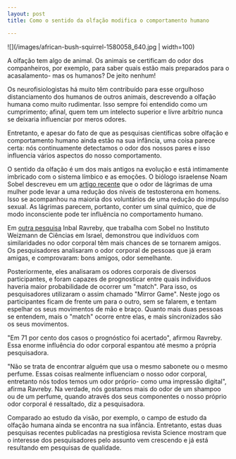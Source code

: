 ```yaml
---
layout: post
title: Como o sentido da olfação modifica o comportamento humano

---
```

![](/images/african-bush-squirrel-1580058_640.jpg | width=100)

A olfação tem algo de animal. Os animais se certificam do odor dos companheiros, por exemplo, para saber quais estão mais preparados para o acasalamento- mas os humanos? De jeito nenhum!

Os neurofisiologistas há muito têm contribuído para esse orgulhoso distanciamento dos humanos de outros animais, descrevendo a olfação humana como muito rudimentar. Isso sempre foi entendido como um cumprimento; afinal, quem tem um intelecto superior e lívre arbítrio nunca se deixaria influenciar por meros odores.
 
Entretanto, e apesar do fato de que as pesquisas científicas sobre olfação e comportamento humano ainda estão na sua infância, uma coisa parece certa: nós continuamente detectamos o odor dos nossos pares e isso influencia vários aspectos do nosso comportamento.

O sentido da olfação é um dos mais antigos na evolução e está intimamente imbricado com o sistema límbico e as emoções. O biólogo israelense Noam Sobel descreveu em um [artigo recente](https://www.science.org/doi/10.1126/science.1198331?cookieSet=1) que o odor de lágrimas de uma mulher pode levar a uma redução dos níveis de testosterona em homens. Isso se acompanhou na maioria dos voluntários de uma redução do impulso sexual. As lágrimas parecem, portanto, conter um sinal químico, que de modo inconsciente pode ter influência no comportamento humano.

Em [outra pesquisa](https://www.science.org/doi/10.1126/sciadv.abn0154) Inbal Ravreby, que trabalha com Sobel no Instituto Weizmann de Ciências em Israel, demonstrou que indivíduos com similaridades no odor corporal têm mais chances de se tornarem amigos.
Os pesquisadores analisaram o odor corporal de pessoas que já eram amigas, e comprovaram: bons amigos, odor semelhante.

Posteriormente, eles analisaram os odores corporais de diversos participantes, e foram capazes de prognosticar entre quais indivíduos haveria maior probabilidade de ocorrer um "match". Para isso, os pesquisadores utilizaram o assim chamado "Mirror Game". Neste jogo os participantes ficam de frente um para o outro, sem se falarem, e tentam espelhar os seus movimentos de mão e braço. Quanto mais duas pessoas se entendem, mais o "match" ocorre entre elas, e mais síncronizados são os seus movimentos. 

"Em 71 por cento dos casos o prognóstico foi acertado", afirmou Ravreby. Essa enorme influência do odor corporal espantou até mesmo a própria pesquisadora. 

"Não se trata de encontrar alguém que usa o mesmo sabonete ou o mesmo perfume. Essas coisas realmente influenciam o nosso odor corporal, entretanto nós todos temos um odor próprio- como uma impressão digital", afirma Ravreby. Na verdade, nós gostamos mais do odor de um shampoo ou de um perfume, quando através dos seus componentes o nosso próprio odor corporal é ressaltado, diz a pesquisadora.

Comparado ao estudo da visão, por exemplo, o campo de estudo da olfação humana ainda se encontra na sua infância. Entretanto, estas duas pesquisas recentes publicadas na prestigiosa revista Science mostram que o interesse dos pesquisadores pelo assunto vem crescendo e já está resultando em pesquisas de qualidade. 




